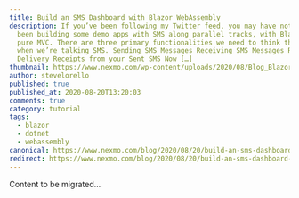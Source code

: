 ```yaml
---
title: Build an SMS Dashboard with Blazor WebAssembly
description: If you’ve been following my Twitter feed, you may have noticed I’ve
  been building some demo apps with SMS along parallel tracks, with Blazor and
  pure MVC. There are three primary functionalities we need to think through
  when we’re talking SMS. Sending SMS Messages Receiving SMS Messages Receiving
  Delivery Receipts from your Sent SMS Now […]
thumbnail: https://www.nexmo.com/wp-content/uploads/2020/08/Blog_Blazor-WebAssembly_1200x600.png
author: stevelorello
published: true
published_at: 2020-08-20T13:20:03
comments: true
category: tutorial
tags:
  - blazor
  - dotnet
  - webassembly
canonical: https://www.nexmo.com/blog/2020/08/20/build-an-sms-dashboard-with-blazor-webassembly
redirect: https://www.nexmo.com/blog/2020/08/20/build-an-sms-dashboard-with-blazor-webassembly
---
```

Content to be migrated...